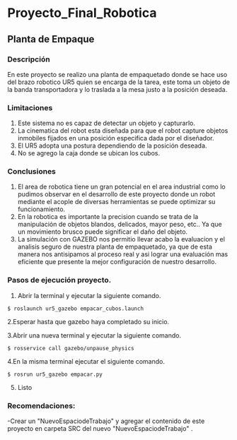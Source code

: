 # Proyecto_Final_Robotica
## Planta de Empaque 
### Descripción
En este proyecto se realizo una planta de empaquetado donde se hace uso del brazo robotico UR5 quien se encarga de la tarea, este toma un objeto de la banda transportadora y lo traslada a la mesa justo a la posición deseada.
### Limitaciones
1. Este sistema no es capaz de detectar un objeto y capturarlo.
2. La cinematica del robot esta diseñada para que el robot capture objetos inmobiles fijados en una posición especifica dada por el diseñador.
3. El UR5 adopta una postura dependiendo de la posición deseada.
4. No se agrego la caja donde se ubican los cubos.
### Conclusiones
1. El area de robotica tiene un gran potencial en el area industrial como lo pudimos observar en el desarrollo de este proyecto donde un robot mediante el acople de diversas herramientas se puede optimizar su funcionamiento.
2. En la robotica es importante la precision cuando se trata de la manipulación de objetos blandos, delicados, mayor peso, etc.. Ya que un movimiento brusco puede significar el daño del objeto.
3. La simulación con GAZEBO nos permitio llevar acabo la evaluacion y el analisis seguro de nuestra planta de empaquetado, ya que de esta manera nos antisipamos al proceso real y asi lograr una evaluación mas eficiente que presente la mejor configuración de nuestro desarrollo.

### Pasos de ejecución proyecto.
1. Abrir la terminal y ejecutar la siguiente comando.
```
$ roslaunch ur5_gazebo empacar_cubos.launch
```
2.Esperar hasta que gazebo haya completado su inicio.

3.Abrir una nueva terminal y ejecutar la siguiente comando.
```
$ rosservice call gazebo/unpause_physics
```
4.En la misma terminal ejecutar el siguiente comando.
```
$ rosrun ur5_gazebo empacar.py
```
5. Listo

### Recomendaciones:
-Crear un "NuevoEspaciodeTrabajo" y agregar el contenido de este proyecto en carpeta SRC del nuevo "NuevoEspaciodeTrabajo" .




